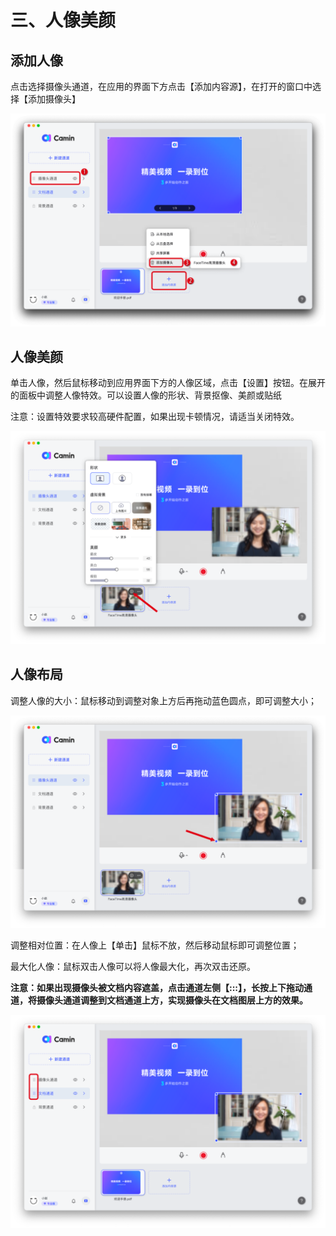 # 三、人像美颜

## 添加人像

点击选择摄像头通道，在应用的界面下方点击【添加内容源】，在打开的窗口中选择【添加摄像头】

![camin功能介绍配图 3-1](<../.gitbook/assets/5 (1).png>)

## 人像美颜

单击人像，然后鼠标移动到应用界面下方的人像区域，点击【设置】按钮。在展开的面板中调整人像特效。可以设置人像的形状、背景抠像、美颜或贴纸

注意：设置特效要求较高硬件配置，如果出现卡顿情况，请适当关闭特效。

![camin功能介绍配图3-2](../.gitbook/assets/6.png)

## 人像布局

调整人像的大小：鼠标移动到调整对象上方后再拖动蓝色圆点，即可调整大小；

![camin功能介绍配图 3-3](<../.gitbook/assets/7 (1).png>)

调整相对位置：在人像上【单击】鼠标不放，然后移动鼠标即可调整位置；

最大化人像：鼠标双击人像可以将人像最大化，再次双击还原。



**注意：如果出现摄像头被文档内容遮盖，点击通道左侧【:::】，长按上下拖动通道，将摄像头通道调整到文档通道上方，实现摄像头在文档图层上方的效果。**

![camin功能介绍配图4-6](<../.gitbook/assets/8 (1).png>)
